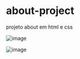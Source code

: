 # about-project

projeto about em html e css

![image](https://user-images.githubusercontent.com/122884814/217602268-70c34fa4-8a62-41c9-9cc0-875eb70b6fdd.png)

![image](https://user-images.githubusercontent.com/122884814/217602640-5e8b5102-eedb-4a03-8b32-d6b6752f4b78.png)


